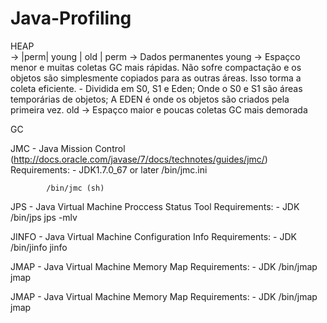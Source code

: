 Java-Profiling
==============
  HEAP   
   -> |perm|  young   |      old     |
      perm -> Dados permanentes
      young -> Espaçco menor e muitas coletas GC mais rápidas. Não sofre compactação e os objetos são simplesmente copiados     para as outras áreas. Isso torma a coleta eficiente.
        - Dividida em S0, S1 e Eden; Onde o S0 e S1 são áreas temporárias de objetos; A EDEN é onde os objetos são criados       pela primeira vez.
      old -> Espaçco maior e poucas coletas GC mais demorada
      
  GC
  
  JMC - Java Mission Control (http://docs.oracle.com/javase/7/docs/technotes/guides/jmc/)
    Requirements:
      - JDK1.7.0_67 or later
            /bin/jmc.ini 
                
            /bin/jmc (sh)
            
    
  JPS - Java Virtual Machine Proccess Status Tool
    Requirements:
      - JDK
          /bin/jps
            jps -mlv <pid>
    
  JINFO - Java Virtual Machine Configuration Info
    Requirements:
      - JDK
          /bin/jinfo
            jinfo <pid>
            
  JMAP - Java Virtual Machine Memory Map
    Requirements:
      - JDK
          /bin/jmap
            jmap <pid>
            
            
  JMAP - Java Virtual Machine Memory Map
    Requirements:
      - JDK
          /bin/jmap
            jmap <pid>
            

